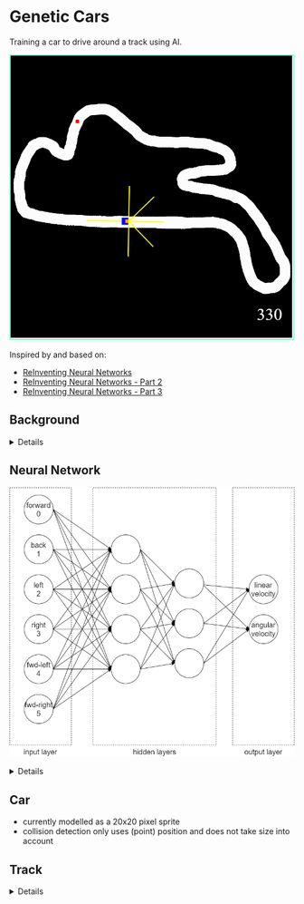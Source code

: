 # Genetic Cars
Training a car to drive around a track using AI.

![](screenshot.png)

Inspired by and based on:
* [ReInventing Neural Networks](https://www.codeproject.com/Articles/1220276/ReInventing-Neural-Networks)
* [ReInventing Neural Networks - Part 2](https://www.codeproject.com/Articles/1220644/ReInventing-Neural-Networks-Part)
* [ReInventing Neural Networks - Part 3](https://www.codeproject.com/Articles/1231020/ReInventing-Neural-Networks-Part-2)

## Background

<details>

The system is composed of a number of components:
* Car
  * controlled by NeuralNetwork
  * if a car goes off the track, it is destroyed
  * if a car hits a checkpoint, its fitness increases
* Track
  * has a start point
  * has an initial heading from start point aka track direction.  This is so that cars do not go off in the wrong direction!
  * contains many checkpoints
* Checkpoint
  * marker on the track to measure a car's progress
* EvolutionManager
  * creates a large number of cars aka generation
  * waits for all cars to be destroyed
  * creates a new generation of cars based on best car from last generation
* NeuralNetwork
  * takes inputs from a car and generates outputs to control car

</details>

## Neural Network
![](Genetic-Cars.png)

<details>

* input layer = 6 neurons
  *  LIDAR sensors:
    *  forward
    *  back
    *  left
    *  right
    *  forward-left
    *  forward-right

  Simulates a driver's vision by measuring distance to the track edge in various directions.

* two hidden layers = 4 & 3 neurons

    [How Many Hidden Layers and Hidden Nodes Does a Neural Network Need?](https://www.allaboutcircuits.com/technical-articles/how-many-hidden-layers-and-hidden-nodes-does-a-neural-network-need/)
```
      How Many Hidden Layers?
      [With] one hidden layer allows a neural network to approximate any function involving 
      “a continuous mapping from one finite space to another.”
      With two hidden layers, the network is able to “represent an arbitrary decision boundary 
      to arbitrary accuracy.”

      How Many Hidden Nodes?
      Dr. Heaton mentions three rules of thumb for choosing the dimensionality of a hidden 
      layer. I’ll build upon these by offering recommendations based on my vague 
      signal-processing intuition.

      1. If the network has only one output node and you believe that the required input–output 
          relationship is fairly straightforward, start with a hidden-layer dimensionality that 
          is equal to two-thirds of the input dimensionality.
      2. If you have multiple output nodes or you believe that the required input–output 
          relationship is complex, make the hidden-layer dimensionality equal to the input 
          dimensionality plus the output dimensionality (but keep it less than twice the input 
          dimensionality).
      3. If you believe that the required input–output relationship is extremely complex, set 
         the hidden dimensionality to one less than twice the input dimensionality.
```

    [How to Configure the Number of Layers and Nodes in a Neural Network](https://machinelearningmastery.com/how-to-configure-the-number-of-layers-and-nodes-in-a-neural-network/)
```
      In fact, there is a theoretical finding by Lippmann in the 1987 paper “An introduction to 
      computing with neural nets” that shows that an MLP with two hidden layers is sufficient 
      for creating classification regions of any desired shape.
      This is instructive, although it should be noted that no indication of how many nodes to 
      use in each layer or how to
      learn the weights is given.
      
      ...
      
      ... In practice, we again have no idea how many nodes to use in the single hidden layer 
      for a given problem nor how to learn or set their weights effectively. ...
```

* output layer = 2 neurons
  *  linear velocity
  *  angular velocity

  Simulates a driver accelerating/braking and steering.

</details>

## Car
* currently modelled as a 20x20 pixel sprite
* collision detection only uses (point) position and does not take size into account

## Track

<details>

Currently this is an 800x800 pixel PNG image with the following characteristics:
* track
  * white (RGB(255, 255, 255)
  * defines area where cars are allowed to go
  * must be contiguous loop
  * should be 40-50 pixels wide
* off track
  * black (RGB(0, 0, 0)
  * defines areas where cars will be destroyed
* start point
  * green (RGB(0, 255, 0)
  * 5x5 square on a section of track
  * all cars start from this point
  * there can only be one start point in a track
* direction
  * taken from colour of pixel in upper left hand corner (0, 0)
  * `Direction = px.R + px.G + px.B`
  * should really keep RBG values <= 120 so as not to confuse start point and checkpoint detection
  * specifies initial heading of car from start point
* checkpoint
  * red (RGB(255, 0, 0)
  * 5x5 square on a section of track
  * multiple checkpoints around the track
  * recommended to have several checkpoints near start point in track direction to bias cars to follow track direction

</details>


